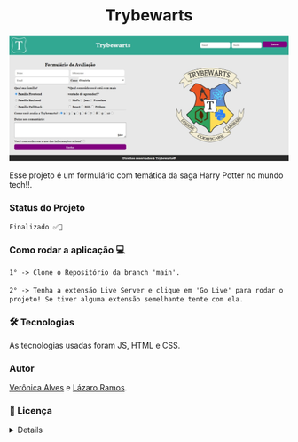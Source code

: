 <main>
  <h1 align="center">Trybewarts</h1>

  <img src="./Trybewarts.jpeg" alt="Trybewarts Project - Initial Page"/>
  
   <p>Esse projeto é um formulário com temática da saga Harry Potter no mundo tech!!.</p>

  <h3>Status do Projeto</h3>
  
    Finalizado ✅🚀

<h3>Como rodar a aplicação 💻</h3>

  <div background-color='gray'>

    1° -> Clone o Repositório da branch 'main'.
    
    2° -> Tenha a extensão Live Server e clique em 'Go Live' para rodar o projeto! Se tiver alguma extensão semelhante tente com ela.
  </div>

  <h3>🛠 Tecnologias</h3>
  
  <p>As tecnologias usadas foram JS, HTML e CSS.</p>

### Autor

  <a href='https://github.com/Veronica-Alfr'>Verônica Alves</a> e <a href='https://github.com/lazaroor'>Lázaro Ramos</a>.

  <h3>📜 Licença</h3>
    <details>
    
        The MIT License (MIT)

    Copyright (c) 2021 Verônica Alves, Lázaro Ramos

    Permission is hereby granted, free of charge, to any person obtaining a copy of
    this software and associated documentation files (the "Software"), to deal in
    the Software without restriction, including without limitation the rights to
    use, copy, modify, merge, publish, distribute, sublicense, and/or sell copies of
    the Software, and to permit persons to whom the Software is furnished to do so,
    subject to the following conditions:

    The above copyright notice and this permission notice shall be included in all
    copies or substantial portions of the Software.

    THE SOFTWARE IS PROVIDED "AS IS", WITHOUT WARRANTY OF ANY KIND, EXPRESS OR
    IMPLIED, INCLUDING BUT NOT LIMITED TO THE WARRANTIES OF MERCHANTABILITY, FITNESS
    FOR A PARTICULAR PURPOSE AND NONINFRINGEMENT. IN NO EVENT SHALL THE AUTHORS OR
    COPYRIGHT HOLDERS BE LIABLE FOR ANY CLAIM, DAMAGES OR OTHER LIABILITY, WHETHER
    IN AN ACTION OF CONTRACT, TORT OR OTHERWISE, ARISING FROM, OUT OF OR IN
    CONNECTION WITH THE SOFTWARE OR THE USE OR OTHER DEALINGS IN THE SOFTWARE.
</main>
